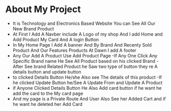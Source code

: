 # About My Project
- It is Technology and Electronics Based Website You can See All Our New Brand Product
- At First I Add A Navber include A Logo of my shop And I add Home and Add Product My Card And A login Button
- In My Home Page I Add A banner And By Brand And Recenty Sold Product And Our Features Products At Dawn I add A footer
- Any Our Add A Product Use Add Product Page
-If Any One Click Any Specific Brand name He See All Product based on his clicked Brand
-After See brand Related Product he Saw two type of button they re A details button and update button
- to clicked Details Button He/she Also see The details of this product
-If he clicked Update Button he/See A Update From and Update A Product
- if Anyone Clicked Details Button He Also Add card button if he want he add the card to the My card page
- And my page  is a Private Route And User Also See her Added Cart and if he want he deleted her Add Card 
